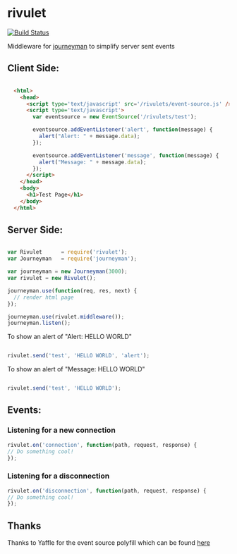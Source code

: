 # rivulet

[![Build Status](https://travis-ci.org/bthesorceror/rivulet.png?branch=master)](undefined)

Middleware for [journeyman][] to simplify server sent events

## Client Side:

```html

  <html>
    <head>
      <script type='text/javascript' src='/rivulets/event-source.js' />
      <script type='text/javascript'>
        var eventsource = new EventSource('/rivulets/test');

        eventsource.addEventListener('alert', function(message) {
          alert("Alert: " + message.data);
        });

        eventsource.addEventListener('message', function(message) {
          alert("Message: " + message.data);
        });
      </script>
    </head>
    <body>
      <h1>Test Page</h1>
    </body>
  </html>

```

## Server Side:

```javascript

var Rivulet      = require('rivulet');
var Journeyman   = require('journeyman');

var journeyman = new Journeyman(3000);
var rivulet = new Rivulet();

journeyman.use(function(req, res, next) {
  // render html page
});

journeyman.use(rivulet.middleware());
journeyman.listen();

```

To show an alert of "Alert: HELLO WORLD"

```javascript

rivulet.send('test', 'HELLO WORLD', 'alert');

```

To show an alert of "Message: HELLO WORLD"

```javascript

rivulet.send('test', 'HELLO WORLD');

```

## Events:

### Listening for a new connection

```javascript
rivulet.on('connection', function(path, request, response) {
// Do something cool!
});
```

### Listening for a disconnection

```javascript
rivulet.on('disconnection', function(path, request, response) {
// Do something cool!
});
```

## Thanks

Thanks to Yaffle for the event source polyfill which can be found [here](https://github.com/Yaffle/EventSource)

[journeyman]: https://github.com/bthesorceror/journeyman
